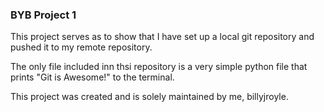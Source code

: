 ### BYB Project 1
This project serves as to show that I have set up a local git repository and pushed it to my remote repository. 

The only file included inn thsi repository is a very simple python file that prints "Git is Awesome!" to the terminal.

This project was created and is solely maintained by me, billyjroyle.
